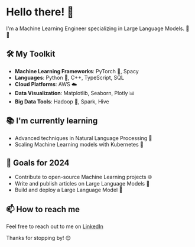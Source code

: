 # Hello there! 👋

I'm a Machine Learning Engineer specializing in Large Language Models. 🤖💬

## 🛠️ My Toolkit

- **Machine Learning Frameworks**: PyTorch 🧠, Spacy
- **Languages**: Python 🐍, C++, TypeScript, SQL
- **Cloud Platforms**: AWS  ☁️
- **Data Visualization**: Matplotlib, Seaborn, Plotly 📊
- **Big Data Tools**: Hadoop 🐘, Spark, Hive

## 📚 I'm currently learning

- Advanced techniques in Natural Language Processing 📖
- Scaling Machine Learning models with Kubernetes 🚀

## 🎯 Goals for 2024

- Contribute to open-source Machine Learning projects 🌐
- Write and publish articles on Large Language Models 📝
- Build and deploy a Large Language Model 🚀

## 📫 How to reach me

Feel free to reach out to me on [LinkedIn](https://www.linkedin.com/in/shreyas-waghmode-283594229/)

Thanks for stopping by! 😊

